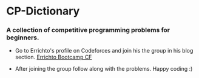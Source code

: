 # CP-Dictionary

### A collection of competitive programming problems for beginners.
- Go to Errichto's profile on Codeforces and join his the group in his blog section.
[Errichto Bootcamp CF](https://codeforces.com/group/yg7WhsFsAp/contests)

- After joining the group follow along with the problems. Happy coding :)
